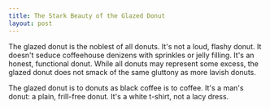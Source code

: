 ```yaml
---
title: The Stark Beauty of the Glazed Donut
layout: post
---
```


The glazed donut is the noblest of all donuts. It's not a loud, flashy
donut. It doesn't seduce coffeehouse denizens with sprinkles or jelly
filling. It's an honest, functional donut. While all donuts may represent some excess, the glazed
donut does not smack of the same gluttony as more lavish donuts. 

The glazed donut is to donuts as black coffee is to coffee. It's a man's
donut: a plain, frill-free donut. It's a white t-shirt, not a lacy dress.
